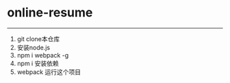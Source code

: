 # online-resume
----------
1. git clone本仓库
2. 安装node.js
3. npm i webpack -g
4. npm i 安装依赖
5. webpack 运行这个项目
